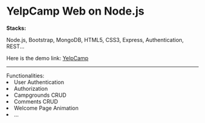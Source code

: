 # YelpCamp Web on Node.js
<strong>Stacks:</strong> 
<p>Node.js, Bootstrap, MongoDB, HTML5, CSS3, Express, Authentication, REST...</p>
Here is the demo link: <a href="https://yelp-campings.herokuapp.com/">YelpCamp</a>
<hr>
Functionalities:
<li>User Authentication</li>
<li>Authorization</li>
<li>Campgrounds CRUD</li>
<li>Comments CRUD</li>
<li>Welcome Page Animation</li>
<li>...</li>



